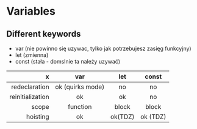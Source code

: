 # Variables


## Different keywords

- var (nie powinno się uzywac, tylko jak potrzebujesz zasięg funkcyjny)
- let (zmienna)
- const (stała - domslnie ta należy uzywać)


|             x | var |   let   | const |
|--------------:| :---: |:-------:| :---: | 
| redeclaration | ok (quirks mode) |   no    | no |
| reinitialization | ok |   ok    | no |
| scope | function |  block  | block |
| hoisting | ok | ok(TDZ) | ok (TDZ) |
